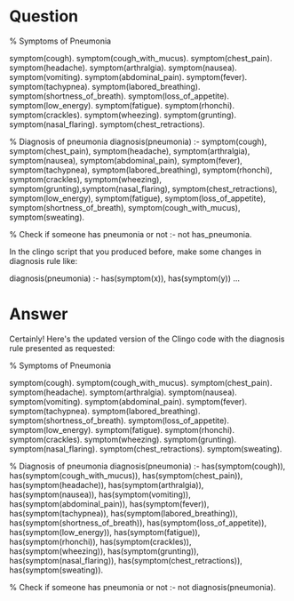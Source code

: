 # Question

% Symptoms of Pneumonia

symptom(cough).
symptom(cough_with_mucus).
symptom(chest_pain).
symptom(headache).
symptom(arthralgia).
symptom(nausea).
symptom(vomiting).
symptom(abdominal_pain).
symptom(fever).
symptom(tachypnea).
symptom(labored_breathing).
symptom(shortness_of_breath).
symptom(loss_of_appetite).
symptom(low_energy).
symptom(fatigue).
symptom(rhonchi).
symptom(crackles).
symptom(wheezing).
symptom(grunting).
symptom(nasal_flaring).
symptom(chest_retractions).

% Diagnosis of pneumonia
diagnosis(pneumonia) :- symptom(cough), symptom(chest_pain), symptom(headache), symptom(arthralgia),
                 symptom(nausea), symptom(abdominal_pain), symptom(fever), symptom(tachypnea),
                 symptom(labored_breathing), symptom(rhonchi), symptom(crackles), symptom(wheezing),
                 symptom(grunting),symptom(nasal_flaring), symptom(chest_retractions), symptom(low_energy),
                 symptom(fatigue), symptom(loss_of_appetite), symptom(shortness_of_breath), symptom(cough_with_mucus),
                 symptom(sweating).

% Check if someone has pneumonia or not
:- not has_pneumonia.


In the clingo script that you produced before, make some changes in diagnosis rule like:

diagnosis(pneumonia) :- has(symptom(x)), has(symptom(y)) ...



# Answer

Certainly! Here's the updated version of the Clingo code with the diagnosis rule presented as requested:

% Symptoms of Pneumonia

symptom(cough).
symptom(cough_with_mucus).
symptom(chest_pain).
symptom(headache).
symptom(arthralgia).
symptom(nausea).
symptom(vomiting).
symptom(abdominal_pain).
symptom(fever).
symptom(tachypnea).
symptom(labored_breathing).
symptom(shortness_of_breath).
symptom(loss_of_appetite).
symptom(low_energy).
symptom(fatigue).
symptom(rhonchi).
symptom(crackles).
symptom(wheezing).
symptom(grunting).
symptom(nasal_flaring).
symptom(chest_retractions).
symptom(sweating).

% Diagnosis of pneumonia
diagnosis(pneumonia) :- has(symptom(cough)),
                        has(symptom(cough_with_mucus)),
                        has(symptom(chest_pain)),
                        has(symptom(headache)),
                        has(symptom(arthralgia)),
                        has(symptom(nausea)),
                        has(symptom(vomiting)),
                        has(symptom(abdominal_pain)),
                        has(symptom(fever)),
                        has(symptom(tachypnea)),
                        has(symptom(labored_breathing)),
                        has(symptom(shortness_of_breath)),
                        has(symptom(loss_of_appetite)),
                        has(symptom(low_energy)),
                        has(symptom(fatigue)),
                        has(symptom(rhonchi)),
                        has(symptom(crackles)),
                        has(symptom(wheezing)),
                        has(symptom(grunting)),
                        has(symptom(nasal_flaring)),
                        has(symptom(chest_retractions)),
                        has(symptom(sweating)).

% Check if someone has pneumonia or not
:- not diagnosis(pneumonia).
